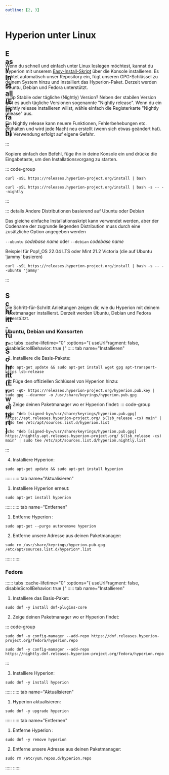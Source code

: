 ```yaml
---
outline: [2, 3]
---
```


# Hyperion unter Linux

## <div class="icon-text"><div class="icon-color icon-24" v-html="easy"/>Easy Install (Einfach)</div>

Wenn du schnell und einfach unter Linux loslegen möchtest, kannst du Hyperion mit unserem [Easy-Install-Skript](https://github.com/hyperion-project/hyperion.releases-ci/blob/main/install.sh) über die Konsole installieren. Es richtet automatisch unser Repository ein, fügt unseren GPG-Schlüssel zu deinem System hinzu und installiert das Hyperion-Paket. Derzeit werden Ubuntu, Debian und Fedora unterstützt.

::: tip Stabile oder tägliche (Nightly) Version?
Neben der stabilen Version gibt es auch tägliche Versionen sogenannte "Nightly release". Wenn du ein Nightly release installieren willst, wähle einfach die Registerkarte "Nightly release" aus.
<p style="color: var(--vp-custom-block-warning-text);">Ein Nightly release kann neuere Funktionen, Fehlerbehebungen etc. enthalten und wird jede Nacht neu erstellt (wenn sich etwas geändert hat). Die Verwendung erfolgt auf eigene Gefahr.</p>

:::

Kopiere einfach den Befehl, füge ihn in deine Konsole ein und drücke die Eingabetaste, um den Installationsvorgang zu starten.

::: code-group

``` sh:no-line-numbers [Stabile Version]
curl -sSL https://releases.hyperion-project.org/install | bash
```

``` sh:no-line-numbers [ <div class="icon-text">Nightly release<div class="icon-color icon-16" v-html="nightly"/></div> ]
curl -sSL https://releases.hyperion-project.org/install | bash -s -- --nightly
```

:::

::: details Andere Distributionen basierend auf Ubuntu oder Debian

Das gleiche einfache Installationsskript kann verwendet werden, aber der Codename der zugrunde liegenden Distribution muss durch eine zusätzliche Option angegeben werden

  `--ubuntu` _codebase name_ oder `--debian` _codebase name_

Beispiel für Pop!_OS 22.04 LTS oder Mint 21.2 Victoria (die auf Ubuntu 'jammy' basieren)

```sh:no-line-numbers
curl -sSL https://releases.hyperion-project.org/install | bash -s -- --ubuntu 'jammy'
```
:::

## <div class="icon-text"><div class="icon-color icon-24" v-html="advanced"/>Schritt-für-Schritt (Erweitert)</div>

Die Schritt-für-Schritt Anleitungen zeigen dir, wie du Hyperion mit deinem Paketmanager installierst. Derzeit werden Ubuntu, Debian und Fedora unterstützt.

### Ubuntu, Debian und Konsorten

:::::: tabs :cache-lifetime="0" :options="{ useUrlFragment: false, disableScrollBehavior: true }"
::::: tab name="Installieren"

1. Installiere die Basis-Pakete:
``` sh:no-line-numbers
sudo apt-get update && sudo apt-get install wget gpg apt-transport-https lsb-release
```

2. Füge den offiziellen Schlüssel von Hyperion hinzu:
``` sh:no-line-numbers
wget -qO- https://releases.hyperion-project.org/hyperion.pub.key | sudo gpg --dearmor -o /usr/share/keyrings/hyperion.pub.gpg
```

3. Zeige deinen Paketmanager wo er Hyperion findet:
::: code-group
``` sh:no-line-numbers [Stable release]
echo "deb [signed-by=/usr/share/keyrings/hyperion.pub.gpg] https://apt.releases.hyperion-project.org/ $(lsb_release -cs) main" | sudo tee /etc/apt/sources.list.d/hyperion.list
```

``` sh:no-line-numbers [ <div class="icon-text">Nightly release<div class="icon-color icon-16" v-html="nightly"/></div> ]
echo "deb [signed-by=/usr/share/keyrings/hyperion.pub.gpg] https://nightly.apt.releases.hyperion-project.org/ $(lsb_release -cs) main" | sudo tee /etc/apt/sources.list.d/hyperion.nightly.list
```
:::

4. Installiere Hyperion:
``` sh:no-line-numbers
sudo apt-get update && sudo apt-get install hyperion
```

:::::
::::: tab name="Aktualisieren"

1. Installiere Hyperion erneut:
``` sh:no-line-numbers
sudo apt-get install hyperion
```

:::::
::::: tab name="Entfernen"

1. Entferne Hyperion :
``` sh:no-line-numbers
sudo apt-get --purge autoremove hyperion
```

2. Entferne unsere Adresse aus deinen Paketmanager:
``` sh:no-line-numbers
sudo rm /usr/share/keyrings/hyperion.pub.gpg /etc/apt/sources.list.d/hyperion*.list
```

:::::
::::::

### Fedora

:::::: tabs :cache-lifetime="0" :options="{ useUrlFragment: false, disableScrollBehavior: true }"
::::: tab name="Installieren"

1. Installiere das Basis-Paket:
``` sh:no-line-numbers
sudo dnf -y install dnf-plugins-core
```

2. Zeige deinen Paketmanager wo er Hyperion findet:

::: code-group

``` sh:no-line-numbers [Stable release]
sudo dnf -y config-manager --add-repo https://dnf.releases.hyperion-project.org/fedora/hyperion.repo
```

``` sh:no-line-numbers [ <div class="icon-text">Nightly release<div class="icon-color icon-16" v-html="nightly"/></div> ]
sudo dnf -y config-manager --add-repo https://nightly.dnf.releases.hyperion-project.org/fedora/hyperion.repo
```

:::

3. Installiere Hyperion:
``` sh:no-line-numbers
sudo dnf -y install hyperion
```

:::::
::::: tab name="Aktualisieren"

1. Hyperion aktualisieren:
``` sh:no-line-numbers
sudo dnf -y upgrade hyperion
```

:::::
::::: tab name="Entfernen"

1. Entferne Hyperion :
``` sh:no-line-numbers
sudo dnf -y remove hyperion
```

2. Entferne unsere Adresse aus deinen Paketmanager:
``` sh:no-line-numbers
sudo rm /etc/yum.repos.d/hyperion.repo
```

:::::
::::::


<script lang="ts" setup>
import nightly from '/icons/svg/nightly.svg?raw'
import easy from '/icons/svg/easy.svg?raw'
import advanced from '/icons/svg/advanced.svg?raw'
</script>

<style>
.tabs-component {
  margin: 32px 16px 0 0;
  > .tabs-component-tabs {
    display: flex;
    align-items: flex-start;
    justify-content: flex-start;
    gap: 1rem;
    margin: 0;
    padding: 8px 0 0 24px;
    border: 1px solid var(--vp-c-border);
    border-bottom: none;
    border-radius: 8px 8px 0 0;
    flex-direction: column;
    font-size: 14px;
    font-weight: 500;
    @media (min-width: 350px) {
      flex-direction: row;
      align-items: center;
    }
    > .tabs-component-tab {
      border-left: none;
      > .tabs-component-tab-a {
        color: var(--vp-code-tab-text-color);
        display: flex;
        justify-content: flex-start;
        flex-grow: 1;
        gap: .5rem;
        align-items: center;
        padding: 12px 0;
        text-decoration: none;
        &.is-active {
          color: var(--vp-code-tab-active-text-color);
        }
      }
      &.is-active {
        border-bottom: 2px solid var(--vp-code-tab-active-bar-color);
      }
    }
  }
  > .tabs-component-panels {
    padding: 16px 24px;
    border: 1px solid var(--vp-c-border);
    border-radius: 0 0 8px 8px;
    border-top: none;
  }
}

.icon-text {
  display: flex;
  justify-content: flex-start;
  gap: .5rem;
  align-items: center;
}

.icon-color :deep(svg) {
  fill: currentColor;
}

.icon-16 {
  height: 16px;
  width: 16px;
}

.icon-24 {
  height: 24px;
  width: 24px;
}

.icon-32 {
  height: 32px;
  width: 32px;
}
</style>